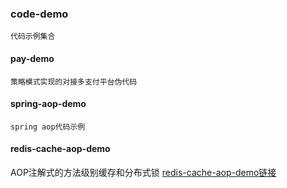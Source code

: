 ### code-demo
    代码示例集合
    
#### pay-demo
    策略模式实现的对接多支付平台伪代码
    
#### spring-aop-demo
    spring aop代码示例  
  
#### redis-cache-aop-demo
AOP注解式的方法级别缓存和分布式锁
[redis-cache-aop-demo链接](redis-cache-aop-demo "redis-cache-aop-demo")
    
    
             




